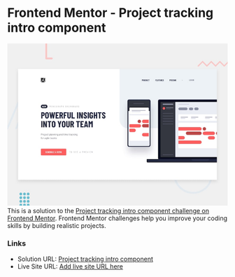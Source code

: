 # Frontend Mentor - Project tracking intro component

![Design preview for the Project tracking intro component coding challenge](./desktop-preview.jpg)
This is a solution to the [Project tracking intro component challenge on Frontend Mentor](https://www.frontendmentor.io/challenges/project-tracking-intro-component-5d289097500fcb331a67d80e). Frontend Mentor challenges help you improve your coding skills by building realistic projects.

### Links

- Solution URL: [Project tracking intro component](https://github.com/xphstos/project-tracking-intro-component)
- Live Site URL: [Add live site URL here](https://your-live-site-url.com)
